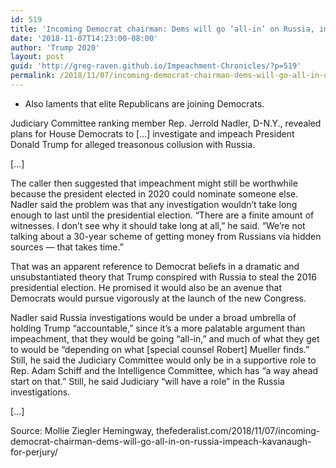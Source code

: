 ```yaml
---
id: 519
title: 'Incoming Democrat chairman: Dems will go ‘all-in’ on Russia, impeach Kavanaugh for ‘perjury’'
date: '2018-11-07T14:23:00-08:00'
author: 'Trump 2020'
layout: post
guid: 'http://greg-raven.github.io/Impeachment-Chronicles/?p=519'
permalink: /2018/11/07/incoming-democrat-chairman-dems-will-go-all-in-on-russia-impeach-kavanaugh-for-perjury/
---
```


- Also laments that elite Republicans are joining Democrats.

Judiciary Committee ranking member Rep. Jerrold Nadler, D-N.Y., revealed plans for House Democrats to \[…\] investigate and impeach President Donald Trump for alleged treasonous collusion with Russia.

\[…\]

The caller then suggested that impeachment might still be worthwhile because the president elected in 2020 could nominate someone else. Nadler said the problem was that any investigation wouldn’t take long enough to last until the presidential election. “There are a finite amount of witnesses. I don’t see why it should take long at all,” he said. “We’re not talking about a 30-year scheme of getting money from Russians via hidden sources — that takes time.”

That was an apparent reference to Democrat beliefs in a dramatic and unsubstantiated theory that Trump conspired with Russia to steal the 2016 presidential election. He promised it would also be an avenue that Democrats would pursue vigorously at the launch of the new Congress.

Nadler said Russia investigations would be under a broad umbrella of holding Trump “accountable,” since it’s a more palatable argument than impeachment, that they would be going “all-in,” and much of what they get to would be “depending on what \[special counsel Robert\] Mueller finds.” Still, he said the Judiciary Committee would only be in a supportive role to Rep. Adam Schiff and the Intelligence Committee, which has “a way ahead start on that.” Still, he said Judiciary “will have a role” in the Russia investigations.

\[…\]

Source: Mollie Ziegler Hemingway, thefederalist.com/2018/11/07/incoming-democrat-chairman-dems-will-go-all-in-on-russia-impeach-kavanaugh-for-perjury/